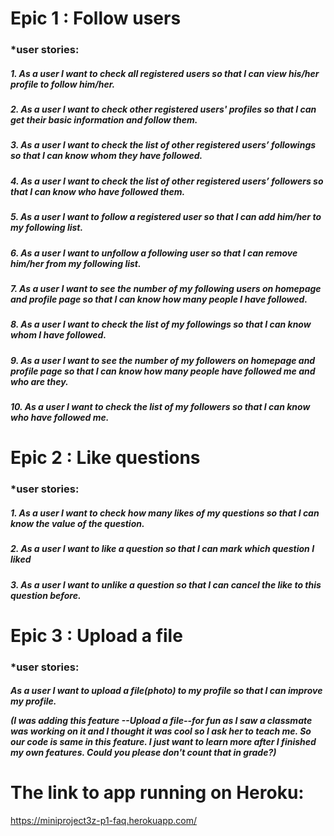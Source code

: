 

# Epic 1 : Follow users
    
<h3> *user stories:
    
<h5>1. As a user I want to check all registered users so that I can view his/her profile to follow him/her.
<h5>2. As a user I want to check other registered users' profiles so that I can get their basic information and follow them.
<h5>3. As a user I want to check the list of other registered users’ followings so that I can know whom they have followed.
<h5>4. As a user I want to check the list of other registered users’ followers so that I can know who have followed them.
<h5>5. As a user I want to follow a registered user so that I can add him/her to my following list.
<h5>6. As a user I want to unfollow a following user so that I can remove him/her from my following list.
<h5>7. As a user I want to see the number of my following users on homepage and profile page so that I can know how many people I have followed.
<h5>8. As a user I want to check the list of my followings so that I can know whom I have followed.
<h5>9. As a user I want to see the number of my followers on homepage and profile page so that I can know how many people have followed me and who are they.
<h5>10. As a user I want to check the list of my followers so that I can know who have followed me.
    
# Epic 2 : Like questions

<h3> *user stories:
    
<h5>1. As a user I want to check how many likes of my questions so that I can know the value of the question.
<h5>2. As a user I want to like a question so that I can mark which question I liked
<h5>3. As a user I want to unlike a question so that I can cancel the like to this question before.
 

# Epic 3 : Upload a file
 
<h3> *user stories:

<h5>As a user I want to upload a file(photo) to my profile so that I can improve my profile.
    
(I was adding this feature --Upload a file--for fun as I saw a classmate was working on it and I thought it was cool so I ask her to teach me. So our code is same in this feature. I just want to learn more after I finished my own features. Could you please don't count that in grade?)
 
 
 # The link to app running on Heroku:
 https://miniproject3z-p1-faq.herokuapp.com/
 
